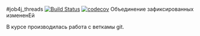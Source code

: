 #job4j_threads
[![Build Status](https://travis-ci.com/k-r-3/job4j_threads.svg?branch=master)](https://travis-ci.com/k-r-3/job4j_threads)
[![codecov](https://codecov.io/gh/k-r-3/job4j_threads/branch/master/graph/badge.svg?token=FYCXITQPVF)](https://codecov.io/gh/k-r-3/job4j_threads)
Объединение зафиксированных измененЕй

В курсе производилась работа с веткамы git.

